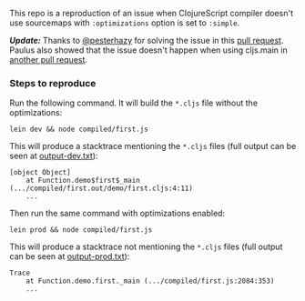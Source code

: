 This repo is a reproduction of an issue when ClojureScript compiler doesn't use sourcemaps with `:optimizations` option is set to `:simple`.

**_Update:_** Thanks to [@pesterhazy](https://github.com/pesterhazy) for solving the issue in this [pull request](https://github.com/mkarp/cljs-sourcemap-demo/pull/1). Paulus also showed that the issue doesn't happen when using cljs.main in [another pull request](https://github.com/mkarp/cljs-sourcemap-demo/pull/2).

### Steps to reproduce

Run the following command. It will build the `*.cljs` file without the optimizations:

```
lein dev && node compiled/first.js
```

This will produce a stacktrace mentioning the `*.cljs` files (full output can be seen at [output-dev.txt](output-dev.txt)):

```
[object Object]
    at Function.demo$first$_main (.../compiled/first.out/demo/first.cljs:4:11)
    ...
```

Then run the same command with optimizations enabled:

```
lein prod && node compiled/first.js
```

This will produce a stacktrace not mentioning the `*.cljs` files  (full output can be seen at [output-prod.txt](output-prod.txt)):

```
Trace
    at Function.demo.first._main (.../compiled/first.js:2084:353)
    ...
```

